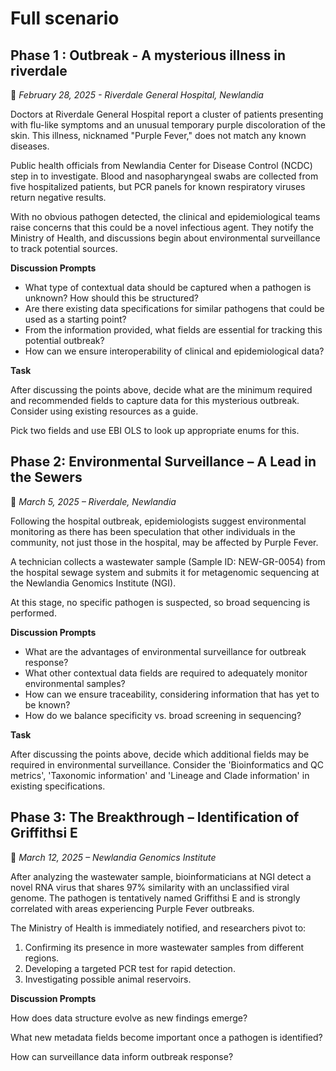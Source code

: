 # Full scenario

## Phase 1 : Outbreak - A mysterious illness in riverdale

&#x1F4CD; *February 28, 2025 - Riverdale General Hospital, Newlandia*

Doctors at Riverdale General Hospital report a cluster of patients presenting with flu-like symptoms and an unusual temporary purple discoloration of the skin. This illness, nicknamed "Purple Fever," does not match any known diseases.

Public health officials from Newlandia Center for Disease Control (NCDC) step in to investigate. Blood and nasopharyngeal swabs are collected from five hospitalized patients, but PCR panels for known respiratory viruses return negative results.

With no obvious pathogen detected, the clinical and epidemiological teams raise concerns that this could be a novel infectious agent. They notify the Ministry of Health, and discussions begin about environmental surveillance to track potential sources.

**Discussion Prompts**

- What type of contextual data should be captured when a pathogen is unknown? How should this be structured?
- Are there existing data specifications for similar pathogens that could be used as a starting point?
- From the information provided, what fields are essential for tracking this potential outbreak?
- How can we ensure interoperability of clinical and epidemiological data?

**Task**

After discussing the points above, decide what are the minimum required and recommended fields to capture data for this mysterious outbreak. Consider using existing resources as a guide.

Pick two fields and use EBI OLS to look up appropriate enums for this.


## Phase 2: Environmental Surveillance – A Lead in the Sewers

&#x1F4CD; *March 5, 2025 – Riverdale, Newlandia*

Following the hospital outbreak, epidemiologists suggest environmental monitoring as there has been speculation that other individuals in the community, not just those in the hospital, may be affected by Purple Fever.

A technician collects a wastewater sample (Sample ID: NEW-GR-0054) from the hospital sewage system and submits it for metagenomic sequencing at the Newlandia Genomics Institute (NGI).

At this stage, no specific pathogen is suspected, so broad sequencing is performed.

**Discussion Prompts**

- What are the advantages of environmental surveillance for outbreak response?
- What other contextual data fields are required to adequately monitor environmental samples?
- How can we ensure traceability, considering information that has yet to be known?
- How do we balance specificity vs. broad screening in sequencing?

**Task**

After discussing the points above, decide which additional fields may be required in environmental surveillance. Consider the 'Bioinformatics and QC metrics', 'Taxonomic information' and 'Lineage and Clade information' in existing specifications.


## Phase 3: The Breakthrough – Identification of **Griffithsi E**

&#x1F4CD; *March 12, 2025 – Newlandia Genomics Institute*

After analyzing the wastewater sample, bioinformaticians at NGI detect a novel RNA virus that shares 97% similarity with an unclassified viral genome. The pathogen is tentatively named Griffithsi E and is strongly correlated with areas experiencing Purple Fever outbreaks.

The Ministry of Health is immediately notified, and researchers pivot to:

1. Confirming its presence in more wastewater samples from different regions.
2. Developing a targeted PCR test for rapid detection.
3. Investigating possible animal reservoirs.

**Discussion Prompts**

How does data structure evolve as new findings emerge?

What new metadata fields become important once a pathogen is identified?

How can surveillance data inform outbreak response?
